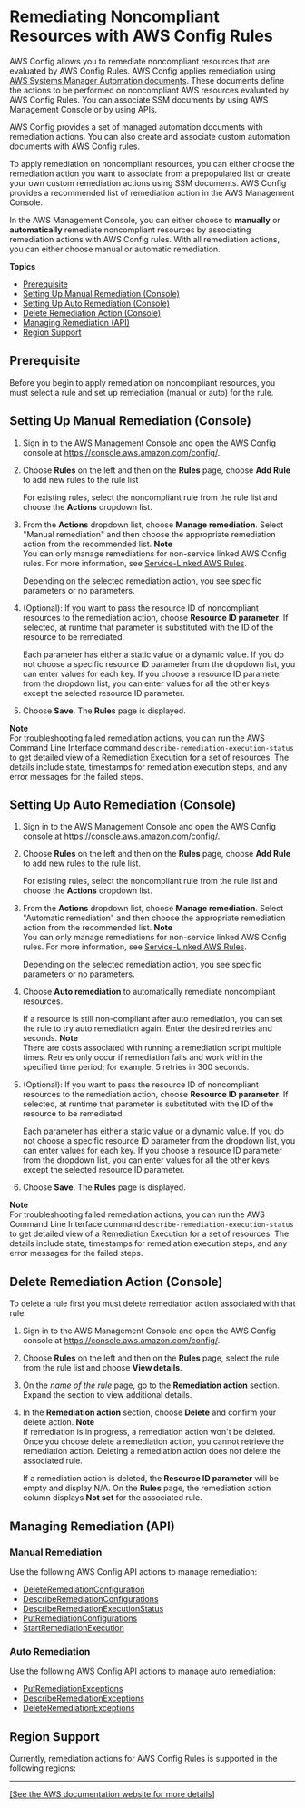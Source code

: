 # Remediating Noncompliant Resources with AWS Config Rules<a name="remediation"></a>

 AWS Config allows you to remediate noncompliant resources that are evaluated by AWS Config Rules\. AWS Config applies remediation using [AWS Systems Manager Automation documents](https://docs.aws.amazon.com/systems-manager/latest/userguide/systems-manager-automation.html)\. These documents define the actions to be performed on noncompliant AWS resources evaluated by AWS Config Rules\. You can associate SSM documents by using AWS Management Console or by using APIs\.

AWS Config provides a set of managed automation documents with remediation actions\. You can also create and associate custom automation documents with AWS Config rules\. 

To apply remediation on noncompliant resources, you can either choose the remediation action you want to associate from a prepopulated list or create your own custom remediation actions using SSM documents\. AWS Config provides a recommended list of remediation action in the AWS Management Console\. 

In the AWS Management Console, you can either choose to **manually** or **automatically** remediate noncompliant resources by associating remediation actions with AWS Config rules\. With all remediation actions, you can either choose manual or automatic remediation\.

**Topics**
+ [Prerequisite](#prerequisite)
+ [Setting Up Manual Remediation \(Console\)](#setup-manualremediation)
+ [Setting Up Auto Remediation \(Console\)](#setup-autoremediation)
+ [Delete Remediation Action \(Console\)](#delete-remediation-action)
+ [Managing Remediation \(API\)](#remediate-api)
+ [Region Support](#region-support-config-remediation)

## Prerequisite<a name="prerequisite"></a>

Before you begin to apply remediation on noncompliant resources, you must select a rule and set up remediation \(manual or auto\) for the rule\.

## Setting Up Manual Remediation \(Console\)<a name="setup-manualremediation"></a>

1. Sign in to the AWS Management Console and open the AWS Config console at [https://console\.aws\.amazon\.com/config/](https://console.aws.amazon.com/config/)\.

1. Choose **Rules** on the left and then on the **Rules** page, choose **Add Rule** to add new rules to the rule list 

   For existing rules, select the noncompliant rule from the rule list and choose the **Actions** dropdown list\.

1. From the **Actions** dropdown list, choose **Manage remediation**\. Select "Manual remediation" and then choose the appropriate remediation action from the recommended list\.
**Note**  
You can only manage remediations for non\-service linked AWS Config rules\. For more information, see [ Service\-Linked AWS Rules](https://docs.aws.amazon.com/config/latest/developerguide/service-linked-awsconfig-rules.html)\.

   Depending on the selected remediation action, you see specific parameters or no parameters\.

1. \(Optional\): If you want to pass the resource ID of noncompliant resources to the remediation action, choose **Resource ID parameter**\. If selected, at runtime that parameter is substituted with the ID of the resource to be remediated\.

   Each parameter has either a static value or a dynamic value\. If you do not choose a specific resource ID parameter from the dropdown list, you can enter values for each key\. If you choose a resource ID parameter from the dropdown list, you can enter values for all the other keys except the selected resource ID parameter\. 

1. Choose **Save**\. The **Rules** page is displayed\.

**Note**  
For troubleshooting failed remediation actions, you can run the AWS Command Line Interface command `describe-remediation-execution-status` to get detailed view of a Remediation Execution for a set of resources\. The details include state, timestamps for remediation execution steps, and any error messages for the failed steps\.

## Setting Up Auto Remediation \(Console\)<a name="setup-autoremediation"></a>

1. Sign in to the AWS Management Console and open the AWS Config console at [https://console\.aws\.amazon\.com/config/](https://console.aws.amazon.com/config/)\.

1. Choose **Rules** on the left and then on the **Rules** page, choose **Add Rule** to add new rules to the rule list\. 

   For existing rules, select the noncompliant rule from the rule list and choose the **Actions** dropdown list\.

1. From the **Actions** dropdown list, choose **Manage remediation**\. Select "Automatic remediation" and then choose the appropriate remediation action from the recommended list\.
**Note**  
You can only manage remediations for non\-service linked AWS Config rules\. For more information, see [ Service\-Linked AWS Rules](https://docs.aws.amazon.com/config/latest/developerguide/service-linked-awsconfig-rules.html)\.

   Depending on the selected remediation action, you see specific parameters or no parameters\.

1. Choose **Auto remediation** to automatically remediate noncompliant resources\.

   If a resource is still non\-compliant after auto remediation, you can set the rule to try auto remediation again\. Enter the desired retries and seconds\.
**Note**  
There are costs associated with running a remediation script multiple times\. Retries only occur if remediation fails and work within the specified time period; for example, 5 retries in 300 seconds\.

1. \(Optional\): If you want to pass the resource ID of noncompliant resources to the remediation action, choose **Resource ID parameter**\. If selected, at runtime that parameter is substituted with the ID of the resource to be remediated\.

   Each parameter has either a static value or a dynamic value\. If you do not choose a specific resource ID parameter from the dropdown list, you can enter values for each key\. If you choose a resource ID parameter from the dropdown list, you can enter values for all the other keys except the selected resource ID parameter\. 

1. Choose **Save**\. The **Rules** page is displayed\.

**Note**  
For troubleshooting failed remediation actions, you can run the AWS Command Line Interface command `describe-remediation-execution-status` to get detailed view of a Remediation Execution for a set of resources\. The details include state, timestamps for remediation execution steps, and any error messages for the failed steps\.

## Delete Remediation Action \(Console\)<a name="delete-remediation-action"></a>

To delete a rule first you must delete remediation action associated with that rule\. 

1. Sign in to the AWS Management Console and open the AWS Config console at [https://console\.aws\.amazon\.com/config/](https://console.aws.amazon.com/config/)\.

1. Choose **Rules** on the left and then on the **Rules** page, select the rule from the rule list and choose **View details**\.

1. On the *name of the rule* page, go to the **Remediation action** section\. Expand the section to view additional details\.

1. In the **Remediation action** section, choose **Delete** and confirm your delete action\.
**Note**  
If remediation is in progress, a remediation action won't be deleted\. Once you choose delete a remediation action, you cannot retrieve the remediation action\. Deleting a remediation action does not delete the associated rule\.

   If a remediation action is deleted, the **Resource ID parameter** will be empty and display N/A\. On the **Rules** page, the remediation action column displays **Not set** for the associated rule\.

## Managing Remediation \(API\)<a name="remediate-api"></a>

### Manual Remediation<a name="remediate-api"></a>

Use the following AWS Config API actions to manage remediation:
+ [DeleteRemediationConfiguration](https://docs.aws.amazon.com/config/latest/APIReference/API_DeleteRemediationConfiguration.html)
+ [DescribeRemediationConfigurations](https://docs.aws.amazon.com/config/latest/APIReference/API_DescribeRemediationConfigurations.html)
+ [DescribeRemediationExecutionStatus](https://docs.aws.amazon.com/config/latest/APIReference/API_DescribeRemediationExecutionStatus.html)
+ [PutRemediationConfigurations](https://docs.aws.amazon.com/config/latest/APIReference/API_PutRemediationConfigurations.html)
+ [StartRemediationExecution](https://docs.aws.amazon.com/config/latest/APIReference/API_StartRemediationExecution.html)

### Auto Remediation<a name="remediate-api"></a>

Use the following AWS Config API actions to manage auto remediation:
+ [PutRemediationExceptions](https://docs.aws.amazon.com/config/latest/APIReference/API_PutRemediationExceptions.html)
+ [DescribeRemediationExceptions](https://docs.aws.amazon.com/config/latest/APIReference/API_DescribeRemediationExceptions.html)
+ [DeleteRemediationExceptions](https://docs.aws.amazon.com/config/latest/APIReference/API_DeleteRemediationExceptions.html)

## Region Support<a name="region-support-config-remediation"></a>

Currently, remediation actions for AWS Config Rules is supported in the following regions:


****  
[\[See the AWS documentation website for more details\]](http://docs.aws.amazon.com/config/latest/developerguide/remediation.html)